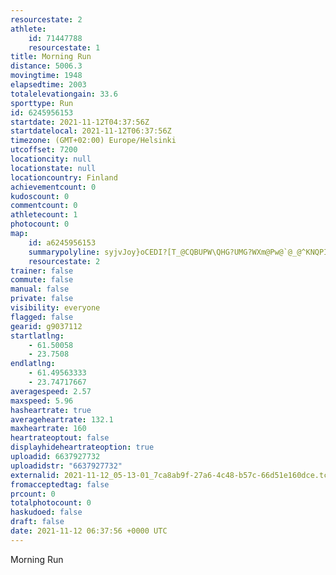 ```yaml
---
resourcestate: 2
athlete:
    id: 71447788
    resourcestate: 1
title: Morning Run
distance: 5006.3
movingtime: 1948
elapsedtime: 2003
totalelevationgain: 33.6
sporttype: Run
id: 6245956153
startdate: 2021-11-12T04:37:56Z
startdatelocal: 2021-11-12T06:37:56Z
timezone: (GMT+02:00) Europe/Helsinki
utcoffset: 7200
locationcity: null
locationstate: null
locationcountry: Finland
achievementcount: 0
kudoscount: 0
commentcount: 0
athletecount: 1
photocount: 0
map:
    id: a6245956153
    summarypolyline: syjvJoy}oCEDI?[T_@CQBUPW\QHG?UMG?WXm@Pw@`@_@^KNQPIBMLENARGLKbAApAIpB@\ETs@vASPKD[ZK?GI_@iAOu@Qq@}@_CG]EEMg@_@cAc@}@IWAQKQQq@Gg@A{AWoBOo@Ky@g@iBi@wDw@sDYeBEa@Oe@_@kCQYW_@Yu@Os@KQYs@GIMCKDDPp@r@JVPd@F\V|BP`@FFNDA[FMFEAK`@aALMf@_@B?NLPZXOB_ANYLo@L[HWNKn@aAPEBCVe@DEX?BCh@e@PKFFJR\GHIJi@^uDEa@Ic@Ck@@o@MaAFaBFMLEDIb@sAToAl@oB?ODO`@_ARq@Lo@HmAFYDMRWFEZEVCN@d@r@RRNZVVPJXFZ?fAMVJ@GDA@CIk@?_ADwALBl@IPGZ?NCT?XDRCXDjAi@h@GX?RCn@FHHRh@LTTL`@Dj@s@FMBYl@kAVYNKl@k@NCNHP@LIHAd@N^Kz@k@HCNBNAXMROPCRQL?FFD`B@hACnBBb@BbAN|BCjAFtAGt@FxBL~AFb@Ph@v@~@NFR`@NJR@VCH@FFLh@F`@Rj@?JFLZhBRf@V`@`@Hf@^VDPXbAt@TLTDLFv@MRKfAQRFR@FRN?REDBV?f@JRJXDPLNDHF\dAPhABn@Hr@Dp@XvATrDDnCU|CAfAF|ATnA?b@Et@@fABVDpAAl@SbA]^c@fACRQh@OTKXEhAMr@Cj@Oz@CTOx@ARKTQjBCBSFECM[K?C@KXe@r@Kh@IHc@Ja@h@C@GEIYEgCQgBIsECG[DEAIg@KIQCG?a@\U?SIUF_@BON[JAB?LOPQDUNKJg@RUVQ@IC@ICICFGBGKSOe@LMDg@`@OBQP]HKDORUL[HED
    resourcestate: 2
trainer: false
commute: false
manual: false
private: false
visibility: everyone
flagged: false
gearid: g9037112
startlatlng:
    - 61.50058
    - 23.7508
endlatlng:
    - 61.49563333
    - 23.74717667
averagespeed: 2.57
maxspeed: 5.96
hasheartrate: true
averageheartrate: 132.1
maxheartrate: 160
heartrateoptout: false
displayhideheartrateoption: true
uploadid: 6637927732
uploadidstr: "6637927732"
externalid: 2021-11-12_05-13-01_7ca8ab9f-27a6-4c48-b57c-66d51e160dce.tcx
fromacceptedtag: false
prcount: 0
totalphotocount: 0
haskudoed: false
draft: false
date: 2021-11-12 06:37:56 +0000 UTC
---
```

Morning Run